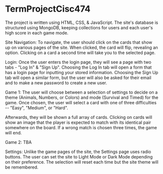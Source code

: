 # TermProjectCisc474

The project is written using HTML, CSS, & JavaScript. The site's database is structured using MongoDB, keeping collections for users and each user's high score in each game mode.

Site Navigation:
To navigate, the user should click on the cards that show up on various pages of the site. When clicked, the card will flip, revealing an option. Clicking on a card a second time will take you to the selected page. 

Login:
Once the user enters the login page, they will see a page with two tabs - "Log In" & "Sign Up". Choosing the Log In tab will open a form that has a login page for inputting your stored information.
Choosing the Sign Up tab will open a similar form, but the user will also be asked for their email and to make a new password to create a new user.

Game 1:
The user will choose between a selection of settings to decide on a theme (Animals, Numbers, or Colors) and mode (Survival and Timed) for the game. Once chosen, the user will select a card with one of three difficulties -- "Easy", "Medium", or "Hard".

Afterwards, they will be shown a full array of cards. Clicking on cards will show an image that the player is expected to match with its identical pair somewhere on the board. If a wrong match is chosen three times, the game will end.

Game 2:
TBA

Settings:
Unlike the game pages of the site, the Settings page uses radio buttons. The user can set the site to Light Mode or Dark Mode depending on their preference. The selection will reset each time but the site theme will be remembered.
